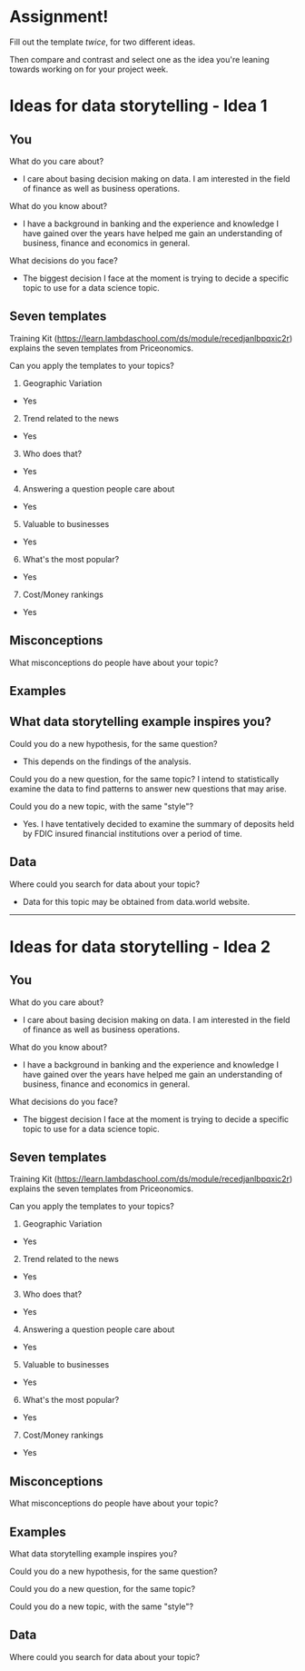 # Assignment!

Fill out the template *twice*, for two different ideas.

Then compare and contrast and select one as the idea you're leaning towards
working on for your project week.


# Ideas for data storytelling - Idea 1

## You

What do you care about?
- I care about basing decision making on data. I am interested in the field of finance as well as business operations.

What do you know about?
- I have a background in banking and the experience and knowledge I have gained over the years have helped me gain
an understanding of business, finance and economics in general.

What decisions do you face?
- The biggest decision I face at the moment is trying to decide a specific topic to use for a data science topic.

## Seven templates

Training Kit (https://learn.lambdaschool.com/ds/module/recedjanlbpqxic2r) explains the seven templates from Priceonomics.

Can you apply the templates to your topics? 

1. Geographic Variation
  - Yes

2. Trend related to the news
  - Yes

3. Who does that?
  - Yes

4. Answering a question people care about
  - Yes

5. Valuable to businesses
  - Yes

6. What's the most popular?
  - Yes

7. Cost/Money rankings
  - Yes

## Misconceptions

What misconceptions do people have about your topic?

## Examples

What data storytelling example inspires you?
- 

Could you do a new hypothesis, for the same question?
- This depends on the findings of the analysis.

Could you do a new question, for the same topic?
I intend to statistically examine the data to find patterns to answer new questions that may arise.

Could you do a new topic, with the same "style"?
 -  Yes. I have tentatively decided to examine the summary of deposits held by FDIC insured financial institutions over a period of time.

## Data

Where could you search for data about your topic?
- Data for this topic may be obtained from data.world website.

---

# Ideas for data storytelling - Idea 2

## You

What do you care about?
- I care about basing decision making on data. I am interested in the field of finance as well as business operations.

What do you know about?
- I have a background in banking and the experience and knowledge I have gained over the years have helped me gain
an understanding of business, finance and economics in general.


What decisions do you face?
- The biggest decision I face at the moment is trying to decide a specific topic to use for a data science topic.

## Seven templates

Training Kit (https://learn.lambdaschool.com/ds/module/recedjanlbpqxic2r) explains the seven templates from Priceonomics.

Can you apply the templates to your topics? 

1. Geographic Variation
 - Yes

2. Trend related to the news
 - Yes

3. Who does that?
 - Yes

4. Answering a question people care about
 - Yes

5. Valuable to businesses
 - Yes

6. What's the most popular?
 - Yes

7. Cost/Money rankings
 - Yes

## Misconceptions

What misconceptions do people have about your topic?


## Examples

What data storytelling example inspires you?


Could you do a new hypothesis, for the same question?


Could you do a new question, for the same topic?


Could you do a new topic, with the same "style"?


## Data

Where could you search for data about your topic?
